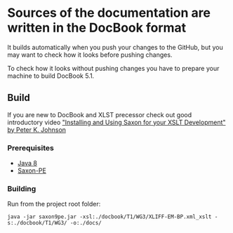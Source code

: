 
# Sources of the documentation are written in the DocBook format

It builds automatically when you push your changes to the GitHub,
but you may want to check how it looks before pushing changes.

To check how it looks without pushing changes you have to prepare your
machine to build DocBook 5.1.

## Build

If you are new to DocBook and XLST precessor check out good introductory video
["Installing and Using Saxon for your XSLT Development" by Peter K. Johnson](https://youtu.be/FsDq2-VV0Uo)

### Prerequisites

* [Java 8](https://www.java.com/en/download/)
* [Saxon-PE](http://www.saxonica.com/download/java.xml)

### Building

Run from the project root folder:
```
java -jar saxon9pe.jar -xsl:./docbook/T1/WG3/XLIFF-EM-BP.xml_xslt -s:./docbook/T1/WG3/ -o:./docs/
```
